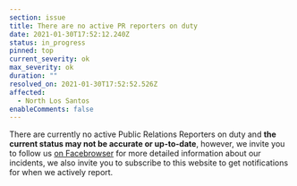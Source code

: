 ```yaml
---
section: issue
title: There are no active PR reporters on duty
date: 2021-01-30T17:52:12.240Z
status: in_progress
pinned: top
current_severity: ok
max_severity: ok
duration: ""
resolved_on: 2021-01-30T17:52:52.526Z
affected:
  - North Los Santos
enableComments: false
---
```

There are currently no active Public Relations Reporters on duty and **the current status may not be accurate or up-to-date**, however, we invite you to follow us [on Facebrowser](https://face.gta.world/pages/LSFire) for more detailed information about our incidents, we also invite you to subscribe to this website to get notifications for when we actively report.